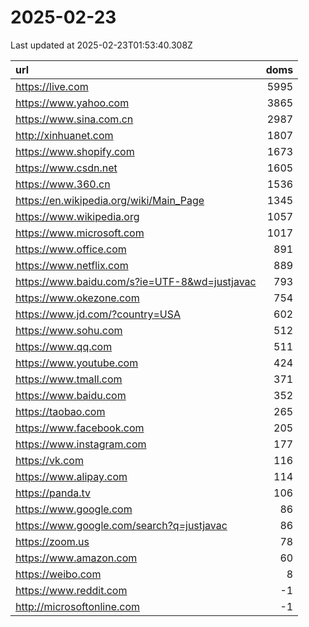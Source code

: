 # 2025-02-23

<!-- BEGIN -->
Last updated at 2025-02-23T01:53:40.308Z

url | doms
:- | -:
https://live.com | 5995
https://www.yahoo.com | 3865
https://www.sina.com.cn | 2987
http://xinhuanet.com | 1807
https://www.shopify.com | 1673
https://www.csdn.net | 1605
https://www.360.cn | 1536
https://en.wikipedia.org/wiki/Main_Page | 1345
https://www.wikipedia.org | 1057
https://www.microsoft.com | 1017
https://www.office.com | 891
https://www.netflix.com | 889
https://www.baidu.com/s?ie=UTF-8&wd=justjavac | 793
https://www.okezone.com | 754
https://www.jd.com/?country=USA | 602
https://www.sohu.com | 512
https://www.qq.com | 511
https://www.youtube.com | 424
https://www.tmall.com | 371
https://www.baidu.com | 352
https://taobao.com | 265
https://www.facebook.com | 205
https://www.instagram.com | 177
https://vk.com | 116
https://www.alipay.com | 114
https://panda.tv | 106
https://www.google.com | 86
https://www.google.com/search?q=justjavac | 86
https://zoom.us | 78
https://www.amazon.com | 60
https://weibo.com | 8
https://www.reddit.com | -1
http://microsoftonline.com | -1
<!-- END -->
